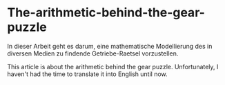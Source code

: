 # The-arithmetic-behind-the-gear-puzzle
In dieser Arbeit geht es darum, eine mathematische Modellierung des in diversen Medien zu findende Getriebe-Raetsel vorzustellen.

This article is about the arithmetic behind the gear puzzle. Unfortunately, I haven't had the time to translate it into English until now. 
